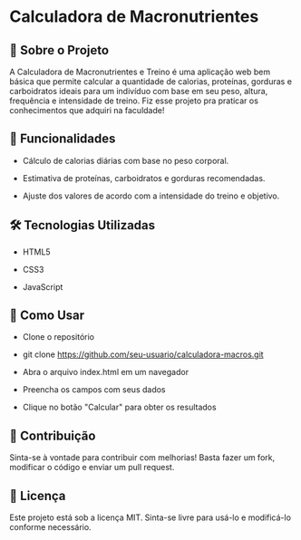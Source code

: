 # Calculadora de Macronutrientes
## 📌 Sobre o Projeto
A Calculadora de Macronutrientes e Treino é uma aplicação web bem básica que permite calcular a quantidade de calorias, proteínas, gorduras e carboidratos ideais para um indivíduo com base em seu peso, altura, frequência e intensidade de treino. Fiz esse projeto pra praticar os conhecimentos que adquiri na faculdade!

## 🚀 Funcionalidades
- Cálculo de calorias diárias com base no peso corporal.

- Estimativa de proteínas, carboidratos e gorduras recomendadas.

- Ajuste dos valores de acordo com a intensidade do treino e objetivo.

## 🛠️ Tecnologias Utilizadas
- HTML5

- CSS3

- JavaScript

## 🔧 Como Usar
- Clone o repositório

- git clone https://github.com/seu-usuario/calculadora-macros.git
- Abra o arquivo index.html em um navegador

- Preencha os campos com seus dados

- Clique no botão "Calcular" para obter os resultados


## 🤝 Contribuição
Sinta-se à vontade para contribuir com melhorias! Basta fazer um fork, modificar o código e enviar um pull request.

## 📜 Licença
Este projeto está sob a licença MIT. Sinta-se livre para usá-lo e modificá-lo conforme necessário.

